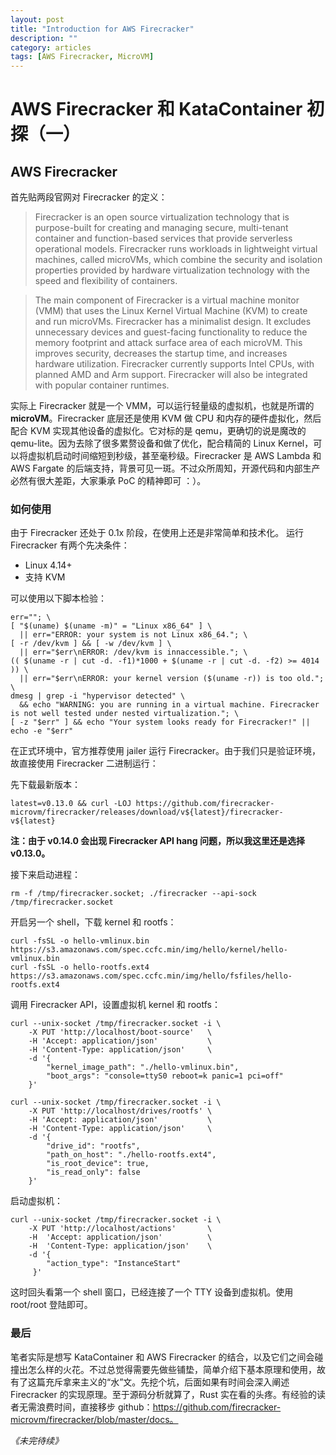 ```yaml
---
layout: post
title: "Introduction for AWS Firecracker"
description: ""
category: articles
tags: [AWS Firecracker, MicroVM]
---
```


# AWS Firecracker 和 KataContainer 初探（一）
## AWS Firecracker
首先贴两段官网对 Firecracker 的定义：
> Firecracker is an open source virtualization technology that is purpose-built for creating and managing secure, multi-tenant container and function-based services that provide serverless operational models. Firecracker runs workloads in lightweight virtual machines, called microVMs, which combine the security and isolation properties provided by hardware virtualization technology with the speed and flexibility of containers.

> The main component of Firecracker is a virtual machine monitor (VMM) that uses the Linux Kernel Virtual Machine (KVM) to create and run microVMs. Firecracker has a minimalist design. It excludes unnecessary devices and guest-facing functionality to reduce the memory footprint and attack surface area of each microVM. This improves security, decreases the startup time, and increases hardware utilization. Firecracker currently supports Intel CPUs, with planned AMD and Arm support. Firecracker will also be integrated with popular container runtimes.

实际上 Firecracker 就是一个 VMM，可以运行轻量级的虚拟机，也就是所谓的 **microVM**。Firecracker 底层还是使用 KVM 做 CPU 和内存的硬件虚拟化，然后配合 KVM 实现其他设备的虚拟化。它对标的是 qemu，更确切的说是魔改的 qemu-lite。因为去除了很多累赘设备和做了优化，配合精简的 Linux Kernel，可以将虚拟机启动时间缩短到秒级，甚至毫秒级。Firecracker 是 AWS Lambda 和 AWS Fargate 的后端支持，背景可见一斑。不过众所周知，开源代码和内部生产必然有很大差距，大家秉承 PoC 的精神即可 ：）。

### 如何使用
由于 Firecracker 还处于 0.1x 阶段，在使用上还是非常简单和技术化。
运行 Firecracker 有两个先决条件：

* Linux 4.14+
* 支持 KVM

可以使用以下脚本检验：

```
err=""; \
[ "$(uname) $(uname -m)" = "Linux x86_64" ] \
  || err="ERROR: your system is not Linux x86_64."; \
[ -r /dev/kvm ] && [ -w /dev/kvm ] \
  || err="$err\nERROR: /dev/kvm is innaccessible."; \
(( $(uname -r | cut -d. -f1)*1000 + $(uname -r | cut -d. -f2) >= 4014 )) \
  || err="$err\nERROR: your kernel version ($(uname -r)) is too old."; \
dmesg | grep -i "hypervisor detected" \
  && echo "WARNING: you are running in a virtual machine. Firecracker is not well tested under nested virtualization."; \
[ -z "$err" ] && echo "Your system looks ready for Firecracker!" || echo -e "$err"
```

在正式环境中，官方推荐使用 jailer 运行 Firecracker。由于我们只是验证环境，故直接使用 Firecracker 二进制运行：

先下载最新版本：

```
latest=v0.13.0 && curl -LOJ https://github.com/firecracker-microvm/firecracker/releases/download/v${latest}/firecracker-v${latest}
```

**注：由于 v0.14.0 会出现 Firecracker API hang 问题，所以我这里还是选择 v0.13.0。**

接下来启动进程：

```
rm -f /tmp/firecracker.socket; ./firecracker --api-sock /tmp/firecracker.socket

```

开启另一个 shell，下载 kernel 和 rootfs：

```
curl -fsSL -o hello-vmlinux.bin https://s3.amazonaws.com/spec.ccfc.min/img/hello/kernel/hello-vmlinux.bin
curl -fsSL -o hello-rootfs.ext4 https://s3.amazonaws.com/spec.ccfc.min/img/hello/fsfiles/hello-rootfs.ext4
```

调用 Firecracker API，设置虚拟机 kernel 和 rootfs：


```
curl --unix-socket /tmp/firecracker.socket -i \
    -X PUT 'http://localhost/boot-source'   \
    -H 'Accept: application/json'           \
    -H 'Content-Type: application/json'     \
    -d '{
        "kernel_image_path": "./hello-vmlinux.bin",
        "boot_args": "console=ttyS0 reboot=k panic=1 pci=off"
    }'

curl --unix-socket /tmp/firecracker.socket -i \
    -X PUT 'http://localhost/drives/rootfs' \
    -H 'Accept: application/json'           \
    -H 'Content-Type: application/json'     \
    -d '{
        "drive_id": "rootfs",
        "path_on_host": "./hello-rootfs.ext4",
        "is_root_device": true,
        "is_read_only": false
    }'
```

启动虚拟机：

```
curl --unix-socket /tmp/firecracker.socket -i \
    -X PUT 'http://localhost/actions'       \
    -H  'Accept: application/json'          \
    -H  'Content-Type: application/json'    \
    -d '{
        "action_type": "InstanceStart"
     }'
```

这时回头看第一个 shell 窗口，已经连接了一个 TTY 设备到虚拟机。使用 root/root 登陆即可。

### 最后
笔者实际是想写 KataContainer 和 AWS Firecracker 的结合，以及它们之间会碰撞出怎么样的火花。不过总觉得需要先做些铺垫，简单介绍下基本原理和使用，故有了这篇充斥拿来主义的“水”文。先挖个坑，后面如果有时间会深入阐述 Firecracker 的实现原理。至于源码分析就算了，Rust 实在看的头疼。有经验的读者无需浪费时间，直接移步 github：https://github.com/firecracker-microvm/firecracker/blob/master/docs。


*《未完待续》*


